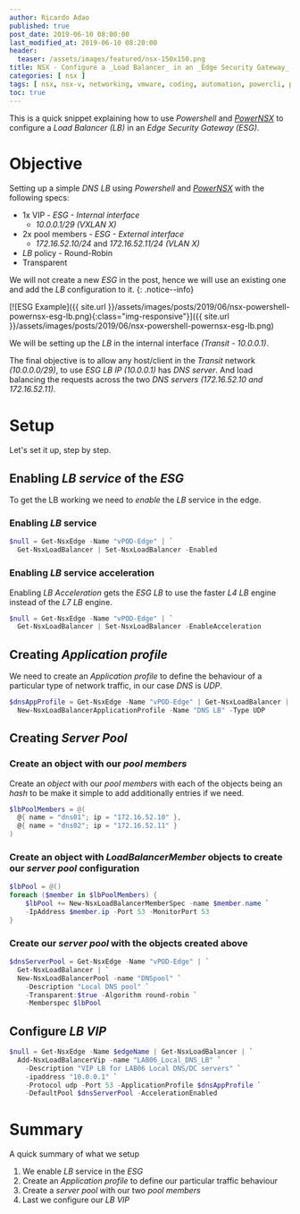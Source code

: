 ```yaml
---
author: Ricardo Adao
published: true
post_date: 2019-06-10 08:00:00
last_modified_at: 2019-06-10 08:20:00
header:
  teaser: /assets/images/featured/nsx-150x150.png
title: NSX - Configure a _Load Balancer_ in an _Edge Security Gateway_ using _Powershell/PowerNSX_
categories: [ nsx ]
tags: [ nsx, nsx-v, networking, vmware, coding, automation, powercli, powershell, powernsx, sddc ]
toc: true
---
```

This is a quick snippet explaining how to use _Powershell_ and _[PowerNSX](https://powernsx.github.io/)_ to configure a _Load Balancer (LB)_ in an _Edge Security Gateway (ESG)_.

# Objective

Setting up a simple _DNS LB_ using _Powershell_ and _[PowerNSX](https://powernsx.github.io/)_ with the following specs:

* 1x VIP - _ESG - Internal interface_  
  * _10.0.0.1/29_ _(VXLAN X)_
* 2x pool members - _ESG - External interface_  
  * _172.16.52.10/24_ and _172.16.52.11/24_ _(VLAN X)_
* _LB_ policy - Round-Robin
* Transparent

We will not create a new _ESG_ in the post, hence we will use an existing one and add the _LB_ configuration to it.
{: .notice--info}

[![ESG Example]({{ site.url }}/assets/images/posts/2019/06/nsx-powershell-powernsx-esg-lb.png){:class="img-responsive"}]({{ site.url }}/assets/images/posts/2019/06/nsx-powershell-powernsx-esg-lb.png)

We will be setting up the _LB_ in the internal interface _(Transit - 10.0.0.1)_.

The final objective is to allow any host/client in the _Transit_ network _(10.0.0.0/29)_, to use _ESG LB IP (10.0.0.1)_ has _DNS server_.
And load balancing the requests across the two _DNS servers_ _(172.16.52.10 and 172.16.52.11)_.

# Setup

Let's set it up, step by step.

## Enabling _LB service_ of the _ESG_

To get the LB working we need to _enable_ the _LB_ service in the edge.

### Enabling _LB_ service

```powershell
$null = Get-NsxEdge -Name "vPOD-Edge" | `
  Get-NsxLoadBalancer | Set-NsxLoadBalancer -Enabled
```

### Enabling _LB_ service acceleration

Enabling _LB Acceleration_ gets the _ESG LB_ to use the faster _L4 LB_ engine instead of the _L7 LB_ engine.

```powershell
$null = Get-NsxEdge -Name "vPOD-Edge" | `
  Get-NsxLoadBalancer | Set-NsxLoadBalancer -EnableAcceleration
```

## Creating _Application profile_

We need to create an _Application profile_ to define the behaviour of a particular type of network traffic, in our case _DNS_ is _UDP_.

```powershell
$dnsAppProfile = Get-NsxEdge -Name "vPOD-Edge" | Get-NsxLoadBalancer | `
  New-NsxLoadBalancerApplicationProfile -Name "DNS LB" -Type UDP
```

## Creating _Server Pool_

### Create an object with our _pool members_

Create an _object_ with our _pool members_ with each of the objects being an _hash_ to be make it simple to add additionally entries if we need.

```powershell
$lbPoolMembers = @(
  @{ name = "dns01"; ip = "172.16.52.10" },
  @{ name = "dns02"; ip = "172.16.52.11" }
)
```

### Create an object with _LoadBalancerMember_ objects to create our _server pool_ configuration

```powershell
$lbPool = @()
foreach ($member in $lbPoolMembers) {
    $lbPool += New-NsxLoadBalancerMemberSpec -name $member.name `
    -IpAddress $member.ip -Port 53 -MonitorPort 53
}
```

### Create our _server pool_ with the objects created above

```powershell
$dnsServerPool = Get-NsxEdge -Name "vPOD-Edge" | `
  Get-NsxLoadBalancer | `
  New-NsxLoadBalancerPool -name "DNSpool" `
    -Description "Local DNS pool" `
    -Transparent:$true -Algorithm round-robin `
    -Memberspec $lbPool
```

## Configure _LB VIP_

```powershell
$null = Get-NsxEdge -Name $edgeName | Get-NsxLoadBalancer | `
  Add-NsxLoadBalancerVip -name "LAB06_Local_DNS_LB" `
    -Description "VIP LB for LAB06 Local DNS/DC servers" `
    -ipaddress "10.0.0.1" `
    -Protocol udp -Port 53 -ApplicationProfile $dnsAppProfile `
    -DefaultPool $dnsServerPool -AccelerationEnabled
```

# Summary

A quick summary of what we setup

1. We enable _LB_ service in the _ESG_
2. Create an _Application profile_ to define our particular traffic behaviour
3. Create a _server pool_ with our two _pool members_
4. Last we configure our _LB VIP_